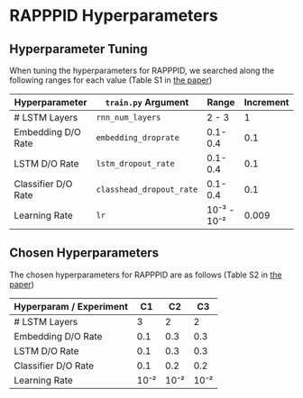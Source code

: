 # RAPPPID Hyperparameters

## Hyperparameter Tuning

When tuning the hyperparameters for RAPPPID, we searched along the following ranges for each value (Table S1 in [the paper](https://doi.org/10.1093/bioinformatics/btac429))


| Hyperparameter        | `train.py` Argument     | Range        | Increment |
|-----------------------|-------------------------|--------------|-----------|
| # LSTM Layers         | `rnn_num_layers`        | 2 - 3        | 1         |
| Embedding D/O Rate    | `embedding_droprate`    | 0.1-0.4      | 0.1       |
| LSTM D/O Rate         | `lstm_dropout_rate`     | 0.1-0.4      | 0.1       |
| Classifier D/O Rate   | `classhead_dropout_rate`| 0.1-0.4      | 0.1       |
| Learning Rate         | `lr`                    | 10⁻³ - 10⁻²  | 0.009     |


## Chosen Hyperparameters

The chosen hyperparameters for RAPPPID are as follows (Table S2 in [the paper](https://doi.org/10.1093/bioinformatics/btac429))

| Hyperparam / Experiment | C1  | C2  | C3  |
|-------------------------|-----|-----|-----|
| # LSTM Layers           | 3   | 2   | 2   |
| Embedding D/O Rate      | 0.1 | 0.3 | 0.3 |
| LSTM D/O Rate           | 0.1 | 0.3 | 0.3 |
| Classifier D/O Rate     | 0.1 | 0.2 | 0.2 |
| Learning Rate           | 10⁻²| 10⁻²| 10⁻²|

